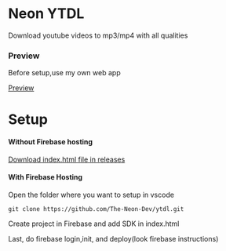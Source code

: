 # Neon YTDL

Download youtube videos to mp3/mp4 with all qualities

### Preview

Before setup,use my own web app
 
<a href="https://neon-ytdl.web.app">Preview</a>

# Setup

#### Without Firebase hosting
 
<a href="https://github.com/The-Neon-Dev/ytdl/releases/tag/index"> Download index.html file in releases</a>

#### With Firebase Hosting

Open the folder where you want to setup in vscode
```
git clone https://github.com/The-Neon-Dev/ytdl.git
```
Create project in Firebase and add SDK in index.html

Last, do firebase login,init, and deploy(look firebase instructions)
